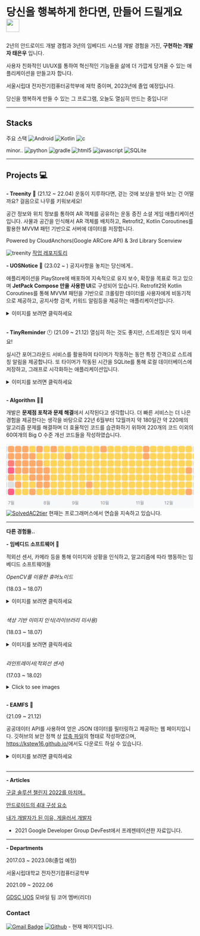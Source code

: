 
# 당신을 행복하게 한다면, 만들어 드릴게요 <img src="https://thumbs.gfycat.com/HiddenSickClingfish-size_restricted.gif" width="35px" height="35x">


2년의 안드로이드 개발 경험과 3년의 임베디드 시스템 개발 경험을 가진, **구현하는 개발자 태은우** 입니다.

사용자 친화적인 UI/UX를 통하여 혁신적인 기능들을 삶에 더 가깝게 당겨올 수 있는 애플리케이션을 만들고자 합니다.

서울시립대 전자전기컴퓨터공학부에 재학 중이며, 2023년에 졸업 예정입니다.

당신을 행복하게 만들 수 있는 그 프로그램, 오늘도 열심히 만드는 중입니다!

***

## Stacks

주요 스택
![Android](https://img.shields.io/badge/Android-3DDC84?flat&logo=android&logoColor=white)
![Kotlin](https://img.shields.io/badge/Kotlin-7F52FF?flat&logo=kotlin&logoColor=white)
![c](https://img.shields.io/badge/C-A8B9CC?flat&logo=C&logoColor=white)

minor..
![python](https://img.shields.io/badge/Python-3776AB?flat&logo=python&logoColor=white)
![gradle](https://img.shields.io/badge/Gradle-02303A?flat&logo=gradle&logoColor=white)
![html5](https://img.shields.io/badge/Html5-E34F26?flat&logo=html5&logoColor=white)
![javascript](https://img.shields.io/badge/Javavscript-F7DF1E?flat&logo=javascript&logoColor=white)
![SQLite](https://img.shields.io/badge/SQLite-003B57?flat&logo=sqLite&logoColor=white)

***

## Projects 💻

**- Treenity** 🌲
(21.12 ~ 22.04)
운동이 지루하다면, 걷는 것에 보상을 받아 보는 건 어떨까요? 걸음으로 나무를 키워보세요!

공간 정보와 위치 정보를 통하여 AR 객체를 공유하는 운동 증진 소셜 게임 애플리케이션입니다.
사물과 공간을 인식해서 AR 객체를 배치하고, Retrofit2, Kotlin Coroutines를 활용한 MVVM 패턴 기반으로 서버에 데이터를 저장합니다.

Powered by 
CloudAnchors(Google ARCore API) & 3rd Library Scenview

![treenity](/images/combined_treenity.gif)
[작업 레포지토리](https://github.com/Setana-GDSCUOS/treenity-android)

**- UOSNotice** 📢
(23.02 ~ )
공지사항을 놓치는 당신에게..

애플리케이션을 PlayStore에 배포하여 지속적으로 유지 보수, 확장을 목표로 하고 있으며
**JetPack Compose 만을 사용한 UI**로 구성되어 있습니다.
Retrofit2와 Kotlin Coroutines를 통해 MVVM 패턴을 기반으로 크롤링한 데이터를 사용자에게 비동기적으로 제공하고, 공지사항 검색, 키워드 알림등을 제공하는 애플리케이션입니다.

<details>
<summary>이미지를 보려면 클릭하세요</summary>

![uosnotice](/images/uosnotice.jpg)
[레포지토리](https://github.com/kstew16/UOSNotice)

</details>&nbsp;

**- TinyReminder** 🕛
(21.09 ~ 21.12)
열심히 하는 것도 좋지만, 스트레칭은 잊지 마세요!

실시간 포어그라운드 서비스를 활용하여 타이머가 작동하는 동안 특정 간격으로 스트레칭 알림을 제공합니다. 또 타이머가 작동된 시간을 SQLite를 통해 로컬 데이터베이스에 저장하고, 그래프로 시각화하는 애플리케이션입니다.
<details>
<summary>이미지를 보려면 클릭하세요</summary>

![tinyreminder](/images/tiny_reminder.png)
[레포지토리](https://github.com/kstew16/tinyreminder_kot)

</details>&nbsp;

**- Algorithm** 👨‍💻&nbsp;

개발은 **문제점 포착과 문제 해결**에서 시작된다고 생각합니다.
더 빠른 서비스는 더 나은 경험을 제공한다는 생각을 바탕으로 22년 6월부터 12월까지 약 180일간 약 220제의 알고리즘 문제를 해결하며 더 효율적인 코드를 습관화하기 위하여 220개의 코드 이외의 60여개의 Big O 수준 개선 코드들을 작성하였습니다.

![solved](/images/algorithm.png)
[![SolvedAC2tier](http://mazassumnida.wtf/api/v2/generate_badge?boj=yeonunu)](https://solved.ac/yeonunu)
현재는 프로그래머스에서 연습을 지속하고 있습니다.
***

**다른 경험들..**

**- 임베디드 소프트웨어** 🦾

적외선 센서, 카메라 등을 통해 이미지와 상황을 인식하고, 알고리즘에 따라 행동하는 임베디드 소프트웨어들

*OpenCV를 이용한 휴머노이드*

(18.03 ~ 18.07)

<details>
<summary>이미지를 보려면 클릭하세요</summary>

![humanoid](/images/humanoid.gif)
</details>&nbsp;

*색상 기반 이미지 인식(라이브러리 미사용)*

(18.03 ~ 18.07)

<details>
<summary>이미지를 보려면 클릭하세요</summary>

![humanoid2](/images/humanoid2.gif)

[레포지토리](https://github.com/Minchan0504/Seebot_Run)

</details>&nbsp;

*라인트레이서(적외선 센서)*

(17.03 ~ 18.02)
<details>
<summary>Click to see images</summary>

![linetracer](/images/linetracer.gif)
</details>&nbsp;

**- EAMFS** 🔔

(21.09 ~ 21.12)

공공데이터 API를 사용하여 얻은 JSON 데이터를 필터링하고 제공하는 웹 페이지입니다. 깃허브의 보안 정책 상 [압축 파일]("https://kstew16.github.io/EAMFS/EAMFS.zip")의 형태로 작성하였으며, <https://kstew16.github.io/>에서도 다운로드 하실 수 있습니다.

<details>
<summary>이미지를 보려면 클릭하세요</summary>

![eamfs](/images/eamfs.png)

</details>&nbsp;

***

**- Articles**

[구글 솔루션 챌린지 2022를 마치며..](https://gdsc-university-of-seoul.github.io/mobile-gsc2022-ar/)

[안드로이드의 4대 구성 요소](https://gdsc-university-of-seoul.github.io/mobile-four-major-components-of-AOS/)

[내가 개발자가 된 이유, 게을러서 개발자](/ppt/lazy_developer.pptx)
- 2021 Google Developer Group DevFest에서 프레젠테이션한 자료입니다.


***
**- Departments**

2017.03 ~ 2023.08(졸업 예정)

서울시립대학교 전자전기컴퓨터공학부

2021.09 ~ 2022.06

[GDSC UOS](https://gdsc-university-of-seoul.github.io/) 모바일 팀 코어 멤버(리더)

### Contact

[![Gmail Badge](https://img.shields.io/badge/Gmail-D14836?style=flat&logo=Gmail&logoColor=white)](mailto:kstew9916@gmail.com)
[![Github](https://img.shields.io/badge/GitHub-100000?style=flat&logo=github&logoColor=white)](https://github.com/kstew16) - 현재 페이지입니다.
